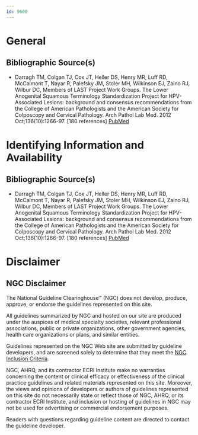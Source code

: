 ```yaml
---
id: 9600
---
```


# General

## Bibliographic Source(s)

- Darragh TM, Colgan TJ, Cox JT, Heller DS, Henry MR, Luff RD, McCalmont T, Nayar R, Palefsky JM, Stoler MH, Wilkinson EJ, Zaino RJ, Wilbur DC, Members of LAST Project Work Groups. The Lower Anogenital Squamous Terminology Standardization Project for HPV-Associated Lesions: background and consensus recommendations from the College of American Pathologists and the American Society for Colposcopy and Cervical Pathology. Arch Pathol Lab Med. 2012 Oct;136(10):1266-97. [180 references] [ PubMed ](http://www.ncbi.nlm.nih.gov/entrez/query.fcgi?cmd=Retrieve&db=pubmed&dopt=Abstract&list_uids=22742517)

# Identifying Information and Availability

## Bibliographic Source(s)

- Darragh TM, Colgan TJ, Cox JT, Heller DS, Henry MR, Luff RD, McCalmont T, Nayar R, Palefsky JM, Stoler MH, Wilkinson EJ, Zaino RJ, Wilbur DC, Members of LAST Project Work Groups. The Lower Anogenital Squamous Terminology Standardization Project for HPV-Associated Lesions: background and consensus recommendations from the College of American Pathologists and the American Society for Colposcopy and Cervical Pathology. Arch Pathol Lab Med. 2012 Oct;136(10):1266-97. [180 references] [ PubMed ](http://www.ncbi.nlm.nih.gov/entrez/query.fcgi?cmd=Retrieve&db=pubmed&dopt=Abstract&list_uids=22742517)

# Disclaimer

## NGC Disclaimer

The National Guideline Clearinghouse™ (NGC) does not develop, produce, approve, or endorse the guidelines represented on this site.

All guidelines summarized by NGC and hosted on our site are produced under the auspices of medical specialty societies, relevant professional associations, public or private organizations, other government agencies, health care organizations or plans, and similar entities.

Guidelines represented on the NGC Web site are submitted by guideline developers, and are screened solely to determine that they meet the [NGC Inclusion Criteria](/help-and-about/summaries/inclusion-criteria).

NGC, AHRQ, and its contractor ECRI Institute make no warranties concerning the content or clinical efficacy or effectiveness of the clinical practice guidelines and related materials represented on this site. Moreover, the views and opinions of developers or authors of guidelines represented on this site do not necessarily state or reflect those of NGC, AHRQ, or its contractor ECRI Institute, and inclusion or hosting of guidelines in NGC may not be used for advertising or commercial endorsement purposes.

Readers with questions regarding guideline content are directed to contact the guideline developer.

